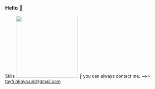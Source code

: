 ### Hello 👋

Skils
<img src="https://user-images.githubusercontent.com/link-to-your-image.png](https://github.com/TAYFUN-KAYA/Tayfun-Kaya/blob/main/html5-brands.svg" width="200" />
💬 you can always contact me. -->> tayfunkaya.uni@gmail.com 

